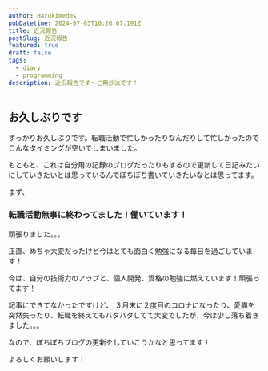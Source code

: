 ```yaml
---
author: Harukimedes
pubDatetime: 2024-07-03T10:26:07.191Z
title: 近況報告
postSlug: 近況報告
featured: true
draft: false
tags:
  - diary
  - programming
description: 近況報告です〜ご無沙汰です！
---
```


## お久しぶりです

すっかりお久しぶりです。転職活動で忙しかったりなんだりして忙しかったのでこんなタイミングが空いてしまいました。

もともと、これは自分用の記録のブログだったりもするので更新して日記みたいにしていきたいとは思っているんでぼちぼち書いていきたいなとは思ってます。

まず、

### 転職活動無事に終わってました！働いています！

頑張りました。。。

正直、めちゃ大変だったけど今はとても面白く勉強になる毎日を過ごしています！

今は、自分の技術力のアップと、個人開発、資格の勉強に燃えています！頑張ってます！

記事にできてなかったですけど、
３月末に２度目のコロナになったり、愛猫を突然失ったり、転職を終えてもバタバタしてて大変でしたが、今は少し落ち着きました。。。

なので、ぼちぼちブログの更新をしていこうかなと思ってます！

よろしくお願いします！

